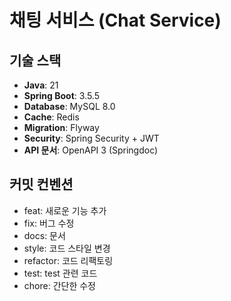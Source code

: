 # 채팅 서비스 (Chat Service)

## 기술 스택
- **Java**: 21
- **Spring Boot**: 3.5.5
- **Database**: MySQL 8.0
- **Cache**: Redis
- **Migration**: Flyway
- **Security**: Spring Security + JWT
- **API 문서**: OpenAPI 3 (Springdoc)

## 커밋 컨벤션
- feat: 새로운 기능 추가
- fix: 버그 수정
- docs: 문서
- style: 코드 스타일 변경
- refactor: 코드 리팩토링
- test: test 관련 코드
- chore: 간단한 수정


